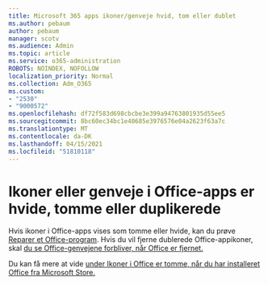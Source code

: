 ```yaml
---
title: Microsoft 365 apps ikoner/genveje hvid, tom eller dublet
ms.author: pebaum
author: pebaum
manager: scotv
ms.audience: Admin
ms.topic: article
ms.service: o365-administration
ROBOTS: NOINDEX, NOFOLLOW
localization_priority: Normal
ms.collection: Adm_O365
ms.custom:
- "2530"
- "9000572"
ms.openlocfilehash: df72f583d698cbcbe3e399a94763801935d55ee5
ms.sourcegitcommit: 8bc60ec34bc1e40685e3976576e04a2623f63a7c
ms.translationtype: MT
ms.contentlocale: da-DK
ms.lasthandoff: 04/15/2021
ms.locfileid: "51810118"
---
```

# <a name="office-app-icons-or-shortcuts-are-white-blank-or-duplicate"></a>Ikoner eller genveje i Office-apps er hvide, tomme eller duplikerede

Hvis ikoner i Office-apps vises som tomme eller hvide, kan du prøve [Reparer et Office-program](https://support.office.com/article/repair-an-office-application-7821d4b6-7c1d-4205-aa0e-a6b40c5bb88b). Hvis du vil fjerne dublerede Office-appikoner, skal [du se Office-genvejene forbliver, når Office er fjernet.](https://support.office.com/article/office-shortcuts-remain-after-office-uninstall-cc04b8e2-6e91-4c10-94af-9359e595d565)

Du kan få mere at vide [under Ikoner i Office er tomme, når du har installeret Office fra Microsoft Store.](https://support.office.com/article/office-icons-are-blank-after-installing-office-from-the-microsoft-store-7cdaebde-93d5-4873-b767-d9ddc0474d59)